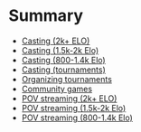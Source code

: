 # Summary

- [Casting (2k+ ELO)](./casting_high.md)
- [Casting (1.5k-2k Elo)]()
- [Casting (800-1.4k Elo)]()
- [Casting (tournaments)](./casting_tournaments.md)
- [Organizing tournaments](./organizing_tournaments.md)
- [Community games](./community_games.md)
- [POV streaming (2k+ ELO)]()
- [POV streaming (1.5k-2k Elo)]()
- [POV streaming (800-1.4k Elo)]()
